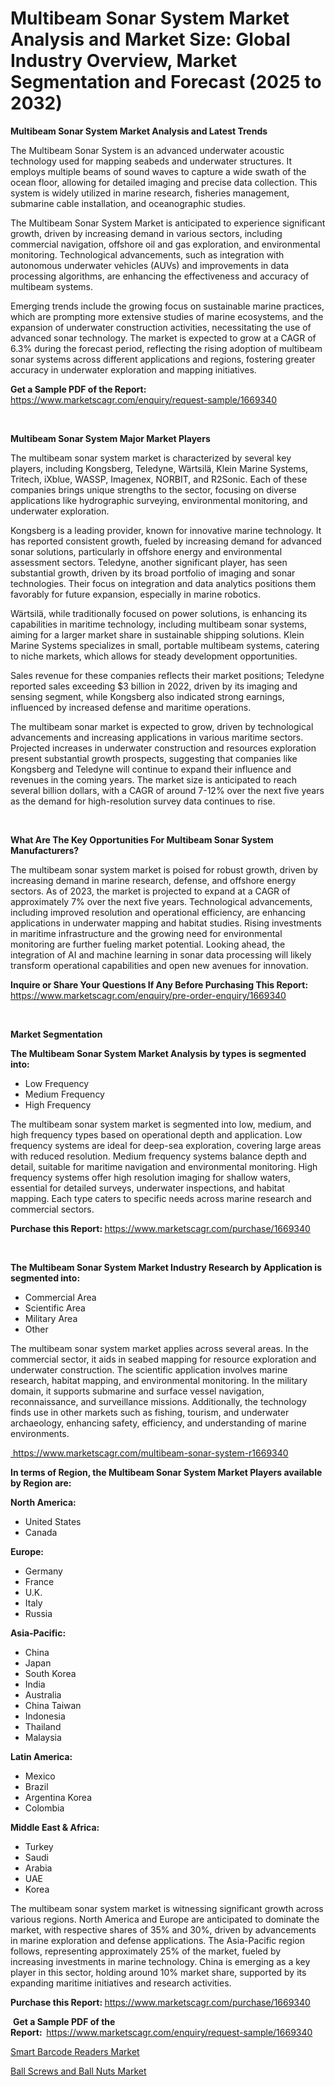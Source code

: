 <p><h1>Multibeam Sonar System Market Analysis and Market Size: Global Industry Overview, Market Segmentation and Forecast (2025 to 2032)</h1></p><p><strong>Multibeam Sonar System Market Analysis and Latest Trends</strong></p>
<p><p>The Multibeam Sonar System is an advanced underwater acoustic technology used for mapping seabeds and underwater structures. It employs multiple beams of sound waves to capture a wide swath of the ocean floor, allowing for detailed imaging and precise data collection. This system is widely utilized in marine research, fisheries management, submarine cable installation, and oceanographic studies.</p><p>The Multibeam Sonar System Market is anticipated to experience significant growth, driven by increasing demand in various sectors, including commercial navigation, offshore oil and gas exploration, and environmental monitoring. Technological advancements, such as integration with autonomous underwater vehicles (AUVs) and improvements in data processing algorithms, are enhancing the effectiveness and accuracy of multibeam systems.</p><p>Emerging trends include the growing focus on sustainable marine practices, which are prompting more extensive studies of marine ecosystems, and the expansion of underwater construction activities, necessitating the use of advanced sonar technology. The market is expected to grow at a CAGR of 6.3% during the forecast period, reflecting the rising adoption of multibeam sonar systems across different applications and regions, fostering greater accuracy in underwater exploration and mapping initiatives.</p></p>
<p><strong>Get a Sample PDF of the Report:&nbsp;</strong> <a href="https://www.marketscagr.com/enquiry/request-sample/1669340?utm_campaign=2136&utm_medium=2&utm_source=Github&utm_content=ia&utm_term=08042025&utm_id=multibeam-sonar-system">https://www.marketscagr.com/enquiry/request-sample/1669340</a></p>
<p>&nbsp;</p>
<p><strong>Multibeam Sonar System Major Market Players</strong></p>
<p><p>The multibeam sonar system market is characterized by several key players, including Kongsberg, Teledyne, Wärtsilä, Klein Marine Systems, Tritech, iXblue, WASSP, Imagenex, NORBIT, and R2Sonic. Each of these companies brings unique strengths to the sector, focusing on diverse applications like hydrographic surveying, environmental monitoring, and underwater exploration.</p><p>Kongsberg is a leading provider, known for innovative marine technology. It has reported consistent growth, fueled by increasing demand for advanced sonar solutions, particularly in offshore energy and environmental assessment sectors. Teledyne, another significant player, has seen substantial growth, driven by its broad portfolio of imaging and sonar technologies. Their focus on integration and data analytics positions them favorably for future expansion, especially in marine robotics.</p><p>Wärtsilä, while traditionally focused on power solutions, is enhancing its capabilities in maritime technology, including multibeam sonar systems, aiming for a larger market share in sustainable shipping solutions. Klein Marine Systems specializes in small, portable multibeam systems, catering to niche markets, which allows for steady development opportunities.</p><p>Sales revenue for these companies reflects their market positions; Teledyne reported sales exceeding $3 billion in 2022, driven by its imaging and sensing segment, while Kongsberg also indicated strong earnings, influenced by increased defense and maritime operations.</p><p>The multibeam sonar market is expected to grow, driven by technological advancements and increasing applications in various maritime sectors. Projected increases in underwater construction and resources exploration present substantial growth prospects, suggesting that companies like Kongsberg and Teledyne will continue to expand their influence and revenues in the coming years. The market size is anticipated to reach several billion dollars, with a CAGR of around 7-12% over the next five years as the demand for high-resolution survey data continues to rise.</p></p>
<p>&nbsp;</p>
<p><strong>What Are The Key Opportunities For Multibeam Sonar System Manufacturers?</strong></p>
<p><p>The multibeam sonar system market is poised for robust growth, driven by increasing demand in marine research, defense, and offshore energy sectors. As of 2023, the market is projected to expand at a CAGR of approximately 7% over the next five years. Technological advancements, including improved resolution and operational efficiency, are enhancing applications in underwater mapping and habitat studies. Rising investments in maritime infrastructure and the growing need for environmental monitoring are further fueling market potential. Looking ahead, the integration of AI and machine learning in sonar data processing will likely transform operational capabilities and open new avenues for innovation.</p></p>
<p><strong>Inquire or Share Your Questions If Any Before Purchasing This Report:</strong> <a href="https://www.marketscagr.com/enquiry/pre-order-enquiry/1669340?utm_campaign=2136&utm_medium=2&utm_source=Github&utm_content=ia&utm_term=08042025&utm_id=multibeam-sonar-system">https://www.marketscagr.com/enquiry/pre-order-enquiry/1669340</a></p>
<p>&nbsp;</p>
<p><strong>Market Segmentation</strong></p>
<p><strong>The Multibeam Sonar System Market Analysis by types is segmented into:</strong></p>
<p><ul><li>Low Frequency</li><li>Medium Frequency</li><li>High Frequency</li></ul></p>
<p><p>The multibeam sonar system market is segmented into low, medium, and high frequency types based on operational depth and application. Low frequency systems are ideal for deep-sea exploration, covering large areas with reduced resolution. Medium frequency systems balance depth and detail, suitable for maritime navigation and environmental monitoring. High frequency systems offer high resolution imaging for shallow waters, essential for detailed surveys, underwater inspections, and habitat mapping. Each type caters to specific needs across marine research and commercial sectors.</p></p>
<p><strong>Purchase this Report:&nbsp;</strong><a href="https://www.marketscagr.com/purchase/1669340?utm_campaign=2136&utm_medium=2&utm_source=Github&utm_content=ia&utm_term=08042025&utm_id=multibeam-sonar-system">https://www.marketscagr.com/purchase/1669340</a></p>
<p>&nbsp;</p>
<p><strong>The Multibeam Sonar System Market Industry Research by Application is segmented into:</strong></p>
<p><ul><li>Commercial Area</li><li>Scientific Area</li><li>Military Area</li><li>Other</li></ul></p>
<p><p>The multibeam sonar system market applies across several areas. In the commercial sector, it aids in seabed mapping for resource exploration and underwater construction. The scientific application involves marine research, habitat mapping, and environmental monitoring. In the military domain, it supports submarine and surface vessel navigation, reconnaissance, and surveillance missions. Additionally, the technology finds use in other markets such as fishing, tourism, and underwater archaeology, enhancing safety, efficiency, and understanding of marine environments.</p></p>
<p><a href="https://www.marketscagr.com/multibeam-sonar-system-r1669340?utm_campaign=2136&utm_medium=2&utm_source=Github&utm_content=ia&utm_term=08042025&utm_id=multibeam-sonar-system">&nbsp;https://www.marketscagr.com/multibeam-sonar-system-r1669340</a></p>
<p><strong>In terms of Region, the Multibeam Sonar System Market Players available by Region are:</strong></p>
<p>
    <p> <strong> North America: </strong>
        <ul>
            <li>United States</li>
            <li>Canada</li>
        </ul>
        </p> 
    <p> <strong> Europe: </strong>
        <ul>
            <li>Germany</li>
            <li>France</li>
            <li>U.K.</li>
            <li>Italy</li>
            <li>Russia</li>
        </ul>
        </p> 
    <p> <strong> Asia-Pacific: </strong>
        <ul>
            <li>China</li>
            <li>Japan</li>
            <li>South Korea</li>
            <li>India</li>
            <li>Australia</li>
            <li>China Taiwan</li>
            <li>Indonesia</li>
            <li>Thailand</li>
            <li>Malaysia</li>
        </ul>
        </p> 
    <p> <strong> Latin America: </strong>
        <ul>
            <li>Mexico</li>
            <li>Brazil</li>
            <li>Argentina Korea</li>
            <li>Colombia</li>
        </ul>
        </p> 
    <p> <strong> Middle East & Africa: </strong>
        <ul>
            <li>Turkey</li>
            <li>Saudi</li>
            <li>Arabia</li>
            <li>UAE</li>
            <li>Korea</li>
        </ul>
    </p>
    </p>
<p><p>The multibeam sonar system market is witnessing significant growth across various regions. North America and Europe are anticipated to dominate the market, with respective shares of 35% and 30%, driven by advancements in marine exploration and defense applications. The Asia-Pacific region follows, representing approximately 25% of the market, fueled by increasing investments in marine technology. China is emerging as a key player in this sector, holding around 10% market share, supported by its expanding maritime initiatives and research activities.</p></p>
<p><strong>Purchase this Report: </strong><a href="https://www.marketscagr.com/purchase/1669340?utm_campaign=2136&utm_medium=2&utm_source=Github&utm_content=ia&utm_term=08042025&utm_id=multibeam-sonar-system">https://www.marketscagr.com/purchase/1669340</a></p>
<p>&nbsp;<strong>Get a Sample PDF of the Report:&nbsp;&nbsp;</strong><a href="https://www.marketscagr.com/enquiry/request-sample/1669340?utm_campaign=2136&utm_medium=2&utm_source=Github&utm_content=ia&utm_term=08042025&utm_id=multibeam-sonar-system">https://www.marketscagr.com/enquiry/request-sample/1669340</a></p>
<p><strong></strong></p>
<p><p><a href="https://github.com/janotjuljo/Market-Research-Report-List-1/blob/main/smart-barcode-readers-market.md?utm_campaign=2136&utm_medium=2&utm_source=Github&utm_content=ia&utm_term=08042025&utm_id=multibeam-sonar-system">Smart Barcode Readers Market</a></p><p><a href="https://github.com/taveyasenay/Market-Research-Report-List-1/blob/main/ball-screws-and-ball-nuts-market.md?utm_campaign=2136&utm_medium=2&utm_source=Github&utm_content=ia&utm_term=08042025&utm_id=multibeam-sonar-system">Ball Screws and Ball Nuts Market</a></p></p>